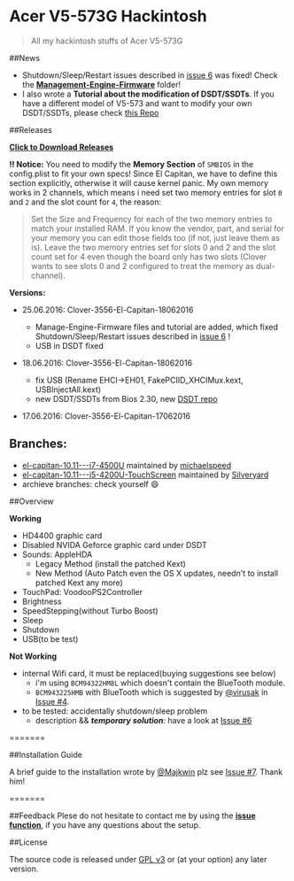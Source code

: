 Acer V5-573G Hackintosh
=======================

> All my hackintosh stuffs of Acer V5-573G

##News
- Shutdown/Sleep/Restart issues described in [issue 6](https://github.com/Kaijun/Acer-V5-573G-Hackintosh/issues/6) was fixed! Check the [**Management-Engine-Firmware**](https://github.com/Kaijun/Acer-V5-573G-Hackintosh/tree/master/Management-Engine-Firmware) folder!
- I also wrote a **Tutorial about the modification of DSDT/SSDTs**. If you have a different model of V5-573 and want to modify your own DSDT/SSDTs, please check [this Repo](https://github.com/Kaijun/Acer-V5-573g-DSDT)

##Releases

**[Click to Download Releases](https://github.com/Kaijun/Acer-V5-573G-Hackintosh/releases)**

**‼️ Notice:** You need to modify the **Memory Section** of `SMBIOS` in the config.plist to fit your own specs! Since El Capitan, we have to define this section explicitly, otherwise it will cause kernel panic.
My own memory works in 2 channels, which means i need set two memory entries for slot `0` and `2` and the slot count for `4`, the reason:
>Set the Size and Frequency for each of the two memory entries to match your installed RAM. If you know the vendor, part, and serial for your memory you can edit those fields too (if not, just leave them as is). Leave the two memory entries set for slots 0 and 2 and the slot count set for 4 even though the board only has two slots (Clover wants to see slots 0 and 2 configured to treat the memory as dual-channel).

**Versions:**
- 25.06.2016: Clover-3556-El-Capitan-18062016
  * Manage-Engine-Firmware files and tutorial are added, which fixed Shutdown/Sleep/Restart issues described in [issue 6](https://github.com/Kaijun/Acer-V5-573G-Hackintosh/issues/6) !
  * USB in DSDT fixed

- 18.06.2016: Clover-3556-El-Capitan-18062016
  * fix USB (Rename EHCI->EH01, FakePCIID_XHCIMux.kext, USBInjectAll.kext)
  * new DSDT/SSDTs from Bios 2.30, new [DSDT repo](https://github.com/Kaijun/Acer-V5-573g-DSDT)

- 17.06.2016: Clover-3556-El-Capitan-17062016


## Branches:
- [el-capitan-10.11---i7-4500U](https://github.com/Kaijun/Acer-V5-573G-Hackintosh/tree/el-capitan-10.11---i7-4500U) maintained by [michaelspeed](https://github.com/michaelspeed)
- [el-capitan-10.11---i5-4200U-TouchScreen](https://github.com/Kaijun/Acer-V5-573G-Hackintosh/tree/el-capitan-10.11---i5-4200U-TouchScreen) maintained by [Silveryard](https://github.com/Silveryard)
- archieve branches: check yourself 😄

##Overview

**Working**

- HD4400 graphic card
- Disabled NVIDA Geforce graphic card under DSDT
- Sounds: AppleHDA
	* Legacy Method (install the patched Kext)
	* New Method (Auto Patch even the OS X updates, needn't to install patched Kext any more)
- TouchPad: VoodooPS2Controller
- Brightness
- SpeedStepping(without Turbo Boost)
- Sleep
- Shutdown
- USB(to be test)

**Not Working**
- internal Wifi card, it must be replaced(buying suggestions see below)
  - i'm using `BCM94322HM8L` which doesn't contain the BlueTooth module.
  - `BCM943225HMB` with BlueTooth which is suggested by [@virusak](https://github.com/virusak) in [Issue #4](https://github.com/Kaijun/Acer-V5-573G-Hackintosh/issues/4#issuecomment-56149694).
- to be tested: accidentally shutdown/sleep problem
  - description && ***temporary solution***: have a look at [Issue #6](https://github.com/Kaijun/Acer-V5-573G-Hackintosh/issues/6)

=======

##Installation Guide

A brief guide to the installation wrote by [@Majkwin](https://github.com/Majkwin) plz see [Issue #7](https://github.com/Kaijun/Acer-V5-573G-Hackintosh/issues/7). Thank him!

=======

##Feedback
Plese do not hesitate to contact me by using the **[issue function](https://github.com/Kaijun/Acer-V5-573G-Hackintosh/issues)**, if you have any questions about the setup.

##License

The source code is released under [GPL v3](http://www.gnu.org/copyleft/gpl.html) or (at your option) any later version.
